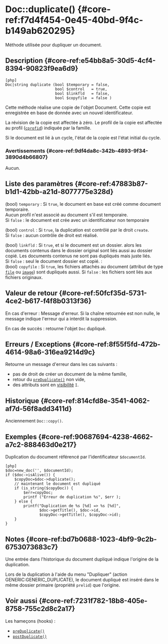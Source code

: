 # Doc::duplicate() {#core-ref:f7d4f454-0e45-40bd-9f4c-b149ab620295}

<div class="short-description" markdown="1">
Méthode utilisée pour dupliquer un document.
</div>

## Description {#core-ref:e54bb8a5-30d5-4cf4-8394-90823f9ea6d9}

    [php]
    Doc|string duplicate (bool $temporary = false, 
                          bool $control   = true, 
                          bool $linkfld   = false, 
                          bool $copyfile  = false )

Cette méthode réalise une copie de l'objet Document. Cette copie est enregistrée
en base de donnée avec un nouvel identificateur.

La révision de la copie est affectée à zéro. Le profil de la copie est affectée
au profil ([`cprofid`][famprop]) indiquée par la famille.

Si le document est lié à un cycle, l'état de la copie est l'état initial du
cycle.

### Avertissements {#core-ref:9df4da8c-342b-4893-9f34-3890d4b66807}

Aucun.

## Liste des paramètres {#core-ref:47883b87-b1d1-42bb-a21d-8077775e328d}


(bool) `temporary`
:   Si `true`, le document en base est créé comme document temporaire.  
    Aucun profil n'est associé au document s'il est temporaire.  
    Si `false` : le document est crée avec un identificateur non temporaire

(bool) `control`
:   Si `true`, la duplication est contrôlé par le droit `create`.  
    Si `false` : aucun contrôle de droit est réalisé.

(bool) `linkfld`
:   Si `true`, et si le document est un dossier. alors les documents contenus
    dans le dossier original sont liés aussi au dossier copié. Les documents
    contenus ne sont pas dupliqués mais juste liés.  
    Si `false` : seul le document dossier est copié.
:   
(bool) `copyfile`
:   Si `true`, les fichiers attachés au document (attribut de type 
    [`file`][attrfile] ou [`image`][attrimage]) sont dupliqués aussi.
    Si `false` : les fichiers sont liés aux fichiers originaux.


## Valeur de retour {#core-ref:50fcf35d-5731-4ce2-b617-f4f8b0313f36}

En cas d'erreur : Message d'erreur. Si la chaîne retournée est non nulle, le
message indique l'erreur qui a interdit la suppression.

En cas de succès : retourne l'objet `Doc` dupliqué.

## Erreurs / Exceptions {#core-ref:8f55f5fd-472b-4614-98a6-316ea9214d9c}

Retourne un message d'erreur dans les cas suivants :

*   pas de droit de créer un document de la même famille,
*   retour du [`preDuplicate()`][precopy] non vide,
*   des attributs sont en [visibilité][attrvis] `I`.

## Historique {#core-ref:814cfd8e-3541-4062-af7d-56f8add3411d}

Anciennement `Doc::copy()`.

## Exemples {#core-ref:90687694-4238-4662-a7c2-888463d0e217}

Duplication du document référencé par l'identificateur `$documentId`.

    [php]
    $doc=new_doc('', $documentId);
    if ($doc->isAlive()) {
        $copyDoc=$doc->duplicate();
        // maintenant le document est dupliqué
        if (is_string($copyDoc)) {
            $err=copyDoc;
            printf ("Erreur de duplication %s", $err );
        } else {
            printf("Duplication de %s [%d] => %s [%d]", 
                   $doc->getTitle(), $doc->id, 
                   $copyDoc->getTitle(), $copyDoc->id);
        }
    }

## Notes {#core-ref:bd7b0688-1023-4bf9-9c2b-6753073683c7}

Une entrée dans l'historique du document dupliqué indique l'origine de la
duplication.

Lors de la duplication à l'aide du menu "Dupliquer" (action
GENERIC:GENERIC_DUPLICATE), le document dupliqué est inséré dans le même
dossier primaire (propriété `prelid`) que l'origine.

## Voir aussi {#core-ref:7231f782-18b8-405e-8758-755c2d8c2a17}

Les hameçons (hooks) :

*   [`preDuplicate()`][precopy]
*   [`postDuplicate()`][postcopy]

<!-- links -->
[doccopy]:      #core-ref:f7d4f454-0e45-40bd-9f4c-b149ab620295
[precopy]:      #core-ref:c8d89bd7-e44c-4d30-b727-36f815a921db
[postcopy]:     #core-ref:d3a5ed05-5efd-441f-a276-c9423a89d874
[famprop]:      #core-ref:ccad55c7-5ff1-40c3-ad6f-ec79b1a9ac3c
[attrfile]:     #core-ref:0e904376-317c-426e-bc6d-e56fd52bad89
[attrimage]:    #core-ref:4fca7712-59e0-4186-bfd0-6214104a0f60
[attrvis]:      #core-ref:3e67d45e-1fed-446d-82b5-ba941addc7e8